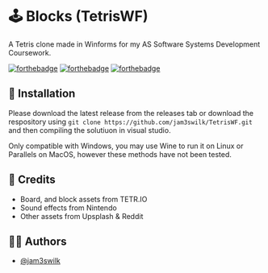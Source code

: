 
# 🕹️ Blocks (TetrisWF)

A Tetris clone made in Winforms for my AS Software Systems Development Coursework.

[![forthebadge](https://forthebadge.com/images/badges/made-with-c-sharp.svg)](https://forthebadge.com) [![forthebadge](https://forthebadge.com/images/badges/contains-tasty-spaghetti-code.svg)](https://forthebadge.com) [![forthebadge](https://forthebadge.com/images/badges/0-percent-optimized.svg)](https://forthebadge.com)
## 💽 Installation

Please download the latest release from the releases tab or download the respository using `git clone https://github.com/jam3swilk/TetrisWF.git` and then compiling the solutiuon in visual studio.

Only compatible with Windows, you may use Wine to run it on Linux or Parallels on MacOS, however these methods have not been tested.

## 🙏 Credits
- Board, and block assets from TETR.IO
- Sound effects from Nintendo
- Other assets from Upsplash & Reddit
    
## 🧑‍💻 Authors

- [@jam3swilk](https://github.com/jam3swilk)
